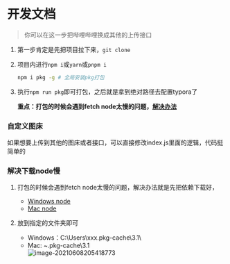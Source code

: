 # 开发文档

>你可以在这一步把哔哩哔哩换成其他的上传接口

1. 第一步肯定是先把项目拉下来，`git clone`
2. 项目内进行`npm i`或`yarn`或`pnpm i`
   ```bash
   npm i pkg -g # 全局安装pkg打包
   ```
3. 执行`npm run pkg`即可打包，之后就是拿到绝对路径去配置typora了

   **重点：打包的时候会遇到fetch node太慢的问题，[解决办法](#解决下载node慢)**


### 自定义图床

如果想要上传到其他的图床或者接口，可以直接修改index.js里面的逻辑，代码挺简单的


### 解决下载node慢

1. 打包的时候会遇到fetch node太慢的问题，解决办法就是先把依赖下载好，
    - [Windows node](https://gitee.com/xlzy520/typora-plugin-bilibili/attach_files/729610/download/fetched-v14.17.0-win-x64)
    - [Mac node](https://gitee.com/xlzy520/typora-plugin-bilibili/attach_files/729611/download/fetched-v14.17.0-macos-x64)

2. 放到指定的文件夹即可
    - Windows：C:\Users\xxx\.pkg-cache\3.1\
    - Mac: ~\.pkg-cache\3.1\
      ![image-20210608205418773](http://i0.hdslb.com/bfs/album/697f8e5458eaf631f300588aa257ace1ef8cad12.png)

